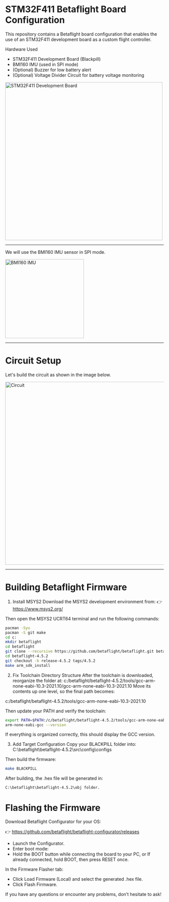 
# STM32F411 Betaflight Board Configuration
This repository contains a Betaflight board configuration that enables the use of an STM32F411 development board as a custom flight controller.

Hardware Used
* STM32F411 Development Board (Blackpill)
* BMI160 IMU (used in SPI mode)
* (Optional) Buzzer for low battery alert
* (Optional) Voltage Divider Circuit for battery voltage monitoring

<img width="500" alt="STM32F411 Development Board" src="https://github.com/user-attachments/assets/8774815d-27a9-417e-8fad-c51c0a6979aa" />
<hr/>

We will use the BMI160 IMU sensor in SPI mode.

<img width="250" alt="BMI160 IMU" src="https://github.com/user-attachments/assets/24f1540d-35d0-487e-9cce-bbdc03423a39" />
<hr/>

# Circuit Setup
Let's build the circuit as shown in the image below.

<img width="1428" height="579" alt="Circuit" src="https://github.com/user-attachments/assets/089f764d-74cd-4e8d-a9ed-436ffbaef7fb" />
<hr/>

# Building Betaflight Firmware
1. Install MSYS2
Download the MSYS2 development environment from:
👉 https://www.msys2.org/

Then open the MSYS2 UCRT64 terminal and run the following commands:

```bash
pacman -Syu
pacman -S git make
cd c:
mkdir betaflight
cd betaflight
git clone --recursive https://github.com/betaflight/betaflight.git betaflight-4.5.2
cd betaflight-4.5.2
git checkout -b release-4.5.2 tags/4.5.2
make arm_sdk_install
```

2. Fix Toolchain Directory Structure
After the toolchain is downloaded, reorganize the folder at:
c:/betaflight/betaflight-4.5.2/tools/gcc-arm-none-eabi-10.3-2021.10/gcc-arm-none-eabi-10.3-2021.10
Move its contents up one level, so the final path becomes:

c:/betaflight/betaflight-4.5.2/tools/gcc-arm-none-eabi-10.3-2021.10

Then update your PATH and verify the toolchain:
```bash
export PATH=$PATH:/c/betaflight/betaflight-4.5.2/tools/gcc-arm-none-eabi-10.3-2021.10/bin
arm-none-eabi-gcc --version
```
If everything is organized correctly, this should display the GCC version.

3. Add Target Configuration
Copy your BLACKPILL folder into:
C:\betaflight\betaflight-4.5.2\src\config\configs
  
Then build the firmware:

```bash
make BLACKPILL
```

After building, the .hex file will be generated in:

 ```text
C:\betaflight\betaflight-4.5.2\obj folder.
```

# Flashing the Firmware
Download Betaflight Configurator for your OS:

👉 https://github.com/betaflight/betaflight-configurator/releases

* Launch the Configurator.
* Enter boot mode:
* Hold the BOOT button while connecting the board to your PC,
or If already connected, hold BOOT, then press RESET once.

In the Firmware Flasher tab:
* Click Load Firmware (Local) and select the generated .hex file.
* Click Flash Firmware.

If you have any questions or encounter any problems, don’t hesitate to ask!






